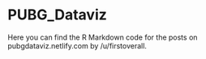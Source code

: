 # PUBG_Dataviz

Here you can find the R Markdown code for the posts on pubgdataviz.netlify.com by /u/firstoverall.

